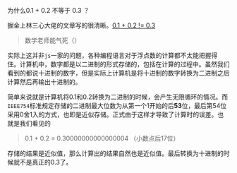 为什么0.1 + 0.2 不等于 0.3 ？

掘金上林三心大佬的文章写的很清晰。[0.1 + 0.2 != 0.3](https://juejin.cn/post/7041546152994406430)

> 数学老师能气死（）

实际上这并非`js`一家的问题，各种编程语言对于浮点数的计算都不太能把握得住。计算机中，数字都是以二进制的形式存储的，包括在计算的过程中。虽然我们看到的都说十进制的数字，但是实际上计算机是将十进制的数字转换为二进制之后计算然后再输出十进制的。

简单来说就是计算机将0.1和0.2转换为二进制的时候，会产生无限循环的情况。而`IEEE754`标准规定存储的二进制最大位数为从第一个1开始的后**53**位，最后第54位采用0舍1入的方式，也即是近似存储。正式由于这样才导致了计算时的误差。也就是我们看见的

> 0.1 + 0.2 = 0.30000000000000004 （小数点后17位）

存储的结果是近似值，那么计算出的结果自然也是近似值。最后转换为十进制的时候就不是真正的0.3了。


